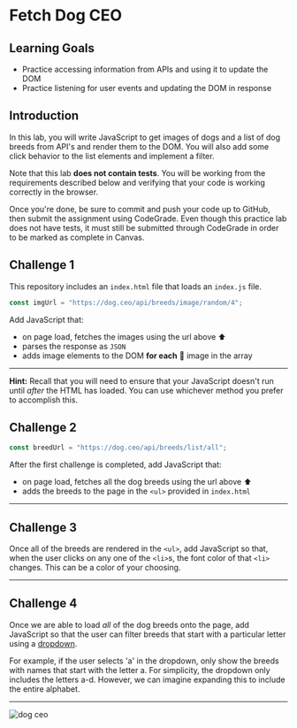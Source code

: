 # Fetch Dog CEO

## Learning Goals

- Practice accessing information from APIs and using it to update the DOM
- Practice listening for user events and updating the DOM in response

## Introduction

In this lab, you will write JavaScript to get images of dogs and a list of dog
breeds from API's and render them to the DOM. You will also add some click
behavior to the list elements and implement a filter.

Note that this lab **does not contain tests**. You will be working from the
requirements described below and verifying that your code is working correctly
in the browser.

Once you're done, be sure to commit and push your code up to GitHub, then submit
the assignment using CodeGrade. Even though this practice lab does not have
tests, it must still be submitted through CodeGrade in order to be marked as
complete in Canvas.

## Challenge 1

This repository includes an `index.html` file that loads an `index.js` file.


```js
const imgUrl = "https://dog.ceo/api/breeds/image/random/4";
```

Add JavaScript that:

- on page load, fetches the images using the url above ⬆️
- parses the response as `JSON`
- adds image elements to the DOM **for each** 🤔 image in the array

---

**Hint:** Recall that you will need to ensure that your JavaScript doesn't run
until _after_ the HTML has loaded. You can use whichever method you prefer to
accomplish this.

## Challenge 2

```js
const breedUrl = "https://dog.ceo/api/breeds/list/all";
```

After the first challenge is completed, add JavaScript that:

- on page load, fetches all the dog breeds using the url above ⬆️
- adds the breeds to the page in the `<ul>` provided in `index.html`

---

## Challenge 3

Once all of the breeds are rendered in the `<ul>`, add JavaScript so that, when
the user clicks on any one of the `<li>`s, the font color of that `<li>`
changes. This can be a color of your choosing.

---

## Challenge 4

Once we are able to load _all_ of the dog breeds onto the page, add JavaScript
so that the user can filter breeds that start with a particular letter using a
[dropdown](https://www.w3docs.com/learn-html/html-select-tag.html).

For example, if the user selects 'a' in the dropdown, only show the breeds with
names that start with the letter a. For simplicity, the dropdown only includes
the letters a-d. However, we can imagine expanding this to include the entire
alphabet.

---

![dog ceo](https://dog.ceo/img/dog.jpg)
